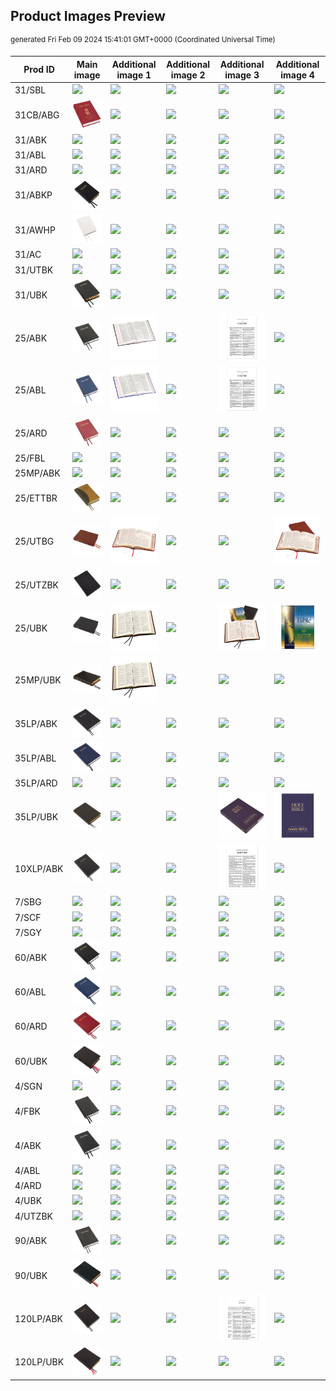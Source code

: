 ## Product Images Preview

<sup dir="rtl">generated Fri Feb 09 2024 15:41:01 GMT+0000 (Coordinated Universal Time)</sup>

Prod ID | Main image | Additional image 1 | Additional image 2 | Additional image 3 | Additional image 4
--- | --- | ---| ---| ---| ---
31/SBL | <img src="product-images/31_SBL-a.jpg"> | <img src="product-images/31_SBL-b.jpg"> | <img src="product-images/31_SBL-c.jpg"> | <img src="product-images/31_SBL-d.jpg"> | <img src="product-images/31_SBL-e.jpg">
31CB/ABG | <img src="product-images/31CB_ABG-a.jpg"> | <img src="product-images/31CB_ABG-b.jpg"> | <img src="product-images/31CB_ABG-c.jpg"> | <img src="product-images/31CB_ABG-d.jpg"> | <img src="product-images/31CB_ABG-e.jpg">
31/ABK | <img src="product-images/31_ABK-a.jpg"> | <img src="product-images/31_ABK-b.jpg"> | <img src="product-images/31_ABK-c.jpg"> | <img src="product-images/31_ABK-d.jpg"> | <img src="product-images/31_ABK-e.jpg">
31/ABL | <img src="product-images/31_ABL-a.jpg"> | <img src="product-images/31_ABL-b.jpg"> | <img src="product-images/31_ABL-c.jpg"> | <img src="product-images/31_ABL-d.jpg"> | <img src="product-images/31_ABL-e.jpg">
31/ARD | <img src="product-images/31_ARD-a.jpg"> | <img src="product-images/31_ARD-b.jpg"> | <img src="product-images/31_ARD-c.jpg"> | <img src="product-images/31_ARD-d.jpg"> | <img src="product-images/31_ARD-e.jpg">
31/ABKP | <img src="product-images/31_ABKP-a.jpg"> | <img src="product-images/31_ABKP-b.jpg"> | <img src="product-images/31_ABKP-c.jpg"> | <img src="product-images/31_ABKP-d.jpg"> | <img src="product-images/31_ABKP-e.jpg">
31/AWHP | <img src="product-images/31_AWHP-a.jpg"> | <img src="product-images/31_AWHP-b.jpg"> | <img src="product-images/31_AWHP-c.jpg"> | <img src="product-images/31_AWHP-d.jpg"> | <img src="product-images/31_AWHP-e.jpg">
31/AC | <img src="product-images/31_AC-a.jpg"> | <img src="product-images/31_AC-b.jpg"> | <img src="product-images/31_AC-c.jpg"> | <img src="product-images/31_AC-d.jpg"> | <img src="product-images/31_AC-e.jpg">
31/UTBK | <img src="product-images/31_UTBK-a.jpg"> | <img src="product-images/31_UTBK-b.jpg"> | <img src="product-images/31_UTBK-c.jpg"> | <img src="product-images/31_UTBK-d.jpg"> | <img src="product-images/31_UTBK-e.jpg">
31/UBK | <img src="product-images/31_UBK-a.jpg"> | <img src="product-images/31_UBK-b.jpg"> | <img src="product-images/31_UBK-c.jpg"> | <img src="product-images/31_UBK-d.jpg"> | <img src="product-images/31_UBK-e.jpg">
25/ABK | <img src="product-images/25_ABK-a.jpg"> | <img src="product-images/25_ABK-b.jpg"> | <img src="product-images/25_ABK-c.jpg"> | <img src="product-images/25_ABK-d.jpg"> | <img src="product-images/25_ABK-e.jpg">
25/ABL | <img src="product-images/25_ABL-a.jpg"> | <img src="product-images/25_ABL-b.jpg"> | <img src="product-images/25_ABL-c.jpg"> | <img src="product-images/25_ABL-d.jpg"> | <img src="product-images/25_ABL-e.jpg">
25/ARD | <img src="product-images/25_ARD-a.jpg"> | <img src="product-images/25_ARD-b.jpg"> | <img src="product-images/25_ARD-c.jpg"> | <img src="product-images/25_ARD-d.jpg"> | <img src="product-images/25_ARD-e.jpg">
25/FBL | <img src="product-images/25_FBL-a.jpg"> | <img src="product-images/25_FBL-b.jpg"> | <img src="product-images/25_FBL-c.jpg"> | <img src="product-images/25_FBL-d.jpg"> | <img src="product-images/25_FBL-e.jpg">
25MP/ABK | <img src="product-images/25MP_ABK-a.jpg"> | <img src="product-images/25MP_ABK-b.jpg"> | <img src="product-images/25MP_ABK-c.jpg"> | <img src="product-images/25MP_ABK-d.jpg"> | <img src="product-images/25MP_ABK-e.jpg">
25/ETTBR | <img src="product-images/25_ETTBR-a.jpg"> | <img src="product-images/25_ETTBR-b.jpg"> | <img src="product-images/25_ETTBR-c.jpg"> | <img src="product-images/25_ETTBR-d.jpg"> | <img src="product-images/25_ETTBR-e.jpg">
25/UTBG | <img src="product-images/25_UTBG-a.jpg"> | <img src="product-images/25_UTBG-b.jpg"> | <img src="product-images/25_UTBG-c.jpg"> | <img src="product-images/25_UTBG-d.jpg"> | <img src="product-images/25_UTBG-e.jpg">
25/UTZBK | <img src="product-images/25_UTZBK-a.jpg"> | <img src="product-images/25_UTZBK-b.jpg"> | <img src="product-images/25_UTZBK-c.jpg"> | <img src="product-images/25_UTZBK-d.jpg"> | <img src="product-images/25_UTZBK-e.jpg">
25/UBK | <img src="product-images/25_UBK-a.jpg"> | <img src="product-images/25_UBK-b.jpg"> | <img src="product-images/25_UBK-c.jpg"> | <img src="product-images/25_UBK-d.jpg"> | <img src="product-images/25_UBK-e.jpg">
25MP/UBK | <img src="product-images/25MP_UBK-a.jpg"> | <img src="product-images/25MP_UBK-b.jpg"> | <img src="product-images/25MP_UBK-c.jpg"> | <img src="product-images/25MP_UBK-d.jpg"> | <img src="product-images/25MP_UBK-e.jpg">
35LP/ABK | <img src="product-images/35LP_ABK-a.jpg"> | <img src="product-images/35LP_ABK-b.jpg"> | <img src="product-images/35LP_ABK-c.jpg"> | <img src="product-images/35LP_ABK-d.jpg"> | <img src="product-images/35LP_ABK-e.jpg">
35LP/ABL | <img src="product-images/35LP_ABL-a.jpg"> | <img src="product-images/35LP_ABL-b.jpg"> | <img src="product-images/35LP_ABL-c.jpg"> | <img src="product-images/35LP_ABL-d.jpg"> | <img src="product-images/35LP_ABL-e.jpg">
35LP/ARD | <img src="product-images/35LP_ARD-a.jpg"> | <img src="product-images/35LP_ARD-b.jpg"> | <img src="product-images/35LP_ARD-c.jpg"> | <img src="product-images/35LP_ARD-d.jpg"> | <img src="product-images/35LP_ARD-e.jpg">
35LP/UBK | <img src="product-images/35LP_UBK-a.jpg"> | <img src="product-images/35LP_UBK-b.jpg"> | <img src="product-images/35LP_UBK-c.jpg"> | <img src="product-images/35LP_UBK-d.jpg"> | <img src="product-images/35LP_UBK-e.jpg">
10XLP/ABK | <img src="product-images/10XLP_ABK-a.jpg"> | <img src="product-images/10XLP_ABK-b.jpg"> | <img src="product-images/10XLP_ABK-c.jpg"> | <img src="product-images/10XLP_ABK-d.jpg"> | <img src="product-images/10XLP_ABK-e.jpg">
7/SBG | <img src="product-images/7_SBG-a.jpg"> | <img src="product-images/7_SBG-b.jpg"> | <img src="product-images/7_SBG-c.jpg"> | <img src="product-images/7_SBG-d.jpg"> | <img src="product-images/7_SBG-e.jpg">
7/SCF | <img src="product-images/7_SCF-a.jpg"> | <img src="product-images/7_SCF-b.jpg"> | <img src="product-images/7_SCF-c.jpg"> | <img src="product-images/7_SCF-d.jpg"> | <img src="product-images/7_SCF-e.jpg">
7/SGY | <img src="product-images/7_SGY-a.jpg"> | <img src="product-images/7_SGY-b.jpg"> | <img src="product-images/7_SGY-c.jpg"> | <img src="product-images/7_SGY-d.jpg"> | <img src="product-images/7_SGY-e.jpg">
60/ABK | <img src="product-images/60_ABK-a.jpg"> | <img src="product-images/60_ABK-b.jpg"> | <img src="product-images/60_ABK-c.jpg"> | <img src="product-images/60_ABK-d.jpg"> | <img src="product-images/60_ABK-e.jpg">
60/ABL | <img src="product-images/60_ABL-a.jpg"> | <img src="product-images/60_ABL-b.jpg"> | <img src="product-images/60_ABL-c.jpg"> | <img src="product-images/60_ABL-d.jpg"> | <img src="product-images/60_ABL-e.jpg">
60/ARD | <img src="product-images/60_ARD-a.jpg"> | <img src="product-images/60_ARD-b.jpg"> | <img src="product-images/60_ARD-c.jpg"> | <img src="product-images/60_ARD-d.jpg"> | <img src="product-images/60_ARD-e.jpg">
60/UBK | <img src="product-images/60_UBK-a.jpg"> | <img src="product-images/60_UBK-b.jpg"> | <img src="product-images/60_UBK-c.jpg"> | <img src="product-images/60_UBK-d.jpg"> | <img src="product-images/60_UBK-e.jpg">
4/SGN | <img src="product-images/4_SGN-a.jpg"> | <img src="product-images/4_SGN-b.jpg"> | <img src="product-images/4_SGN-c.jpg"> | <img src="product-images/4_SGN-d.jpg"> | <img src="product-images/4_SGN-e.jpg">
4/FBK | <img src="product-images/4_FBK-a.jpg"> | <img src="product-images/4_FBK-b.jpg"> | <img src="product-images/4_FBK-c.jpg"> | <img src="product-images/4_FBK-d.jpg"> | <img src="product-images/4_FBK-e.jpg">
4/ABK | <img src="product-images/4_ABK-a.jpg"> | <img src="product-images/4_ABK-b.jpg"> | <img src="product-images/4_ABK-c.jpg"> | <img src="product-images/4_ABK-d.jpg"> | <img src="product-images/4_ABK-e.jpg">
4/ABL | <img src="product-images/4_ABL-a.jpg"> | <img src="product-images/4_ABL-b.jpg"> | <img src="product-images/4_ABL-c.jpg"> | <img src="product-images/4_ABL-d.jpg"> | <img src="product-images/4_ABL-e.jpg">
4/ARD | <img src="product-images/4_ARD-a.jpg"> | <img src="product-images/4_ARD-b.jpg"> | <img src="product-images/4_ARD-c.jpg"> | <img src="product-images/4_ARD-d.jpg"> | <img src="product-images/4_ARD-e.jpg">
4/UBK | <img src="product-images/4_UBK-a.jpg"> | <img src="product-images/4_UBK-b.jpg"> | <img src="product-images/4_UBK-c.jpg"> | <img src="product-images/4_UBK-d.jpg"> | <img src="product-images/4_UBK-e.jpg">
4/UTZBK | <img src="product-images/4_UTZBK-a.jpg"> | <img src="product-images/4_UTZBK-b.jpg"> | <img src="product-images/4_UTZBK-c.jpg"> | <img src="product-images/4_UTZBK-d.jpg"> | <img src="product-images/4_UTZBK-e.jpg">
90/ABK | <img src="product-images/90_ABK-a.jpg"> | <img src="product-images/90_ABK-b.jpg"> | <img src="product-images/90_ABK-c.jpg"> | <img src="product-images/90_ABK-d.jpg"> | <img src="product-images/90_ABK-e.jpg">
90/UBK | <img src="product-images/90_UBK-a.jpg"> | <img src="product-images/90_UBK-b.jpg"> | <img src="product-images/90_UBK-c.jpg"> | <img src="product-images/90_UBK-d.jpg"> | <img src="product-images/90_UBK-e.jpg">
120LP/ABK | <img src="product-images/120LP_ABK-a.jpg"> | <img src="product-images/120LP_ABK-b.jpg"> | <img src="product-images/120LP_ABK-c.jpg"> | <img src="product-images/120LP_ABK-d.jpg"> | <img src="product-images/120LP_ABK-e.jpg">
120LP/UBK | <img src="product-images/120LP_UBK-a.jpg"> | <img src="product-images/120LP_UBK-b.jpg"> | <img src="product-images/120LP_UBK-c.jpg"> | <img src="product-images/120LP_UBK-d.jpg"> | <img src="product-images/120LP_UBK-e.jpg">
